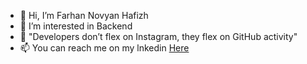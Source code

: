 - 👋 Hi, I’m Farhan Novyan Hafizh
- 👀 I’m interested in Backend
- 🗿 "Developers don’t flex on Instagram, they flex on GitHub activity"
- 📫 You can reach me on my lnkedin <a href="https://www.linkedin.com/in/farhan-hafizh-5209ab148/">Here</a> 

<!---
farhan-hafizh/farhan-hafizh is a ✨ special ✨ repository because its `README.md` (this file) appears on your GitHub profile.
You can click the Preview link to take a look at your changes.
--->
